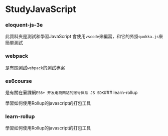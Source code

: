 # StudyJavaScript

### eloquent-js-3e

此資料夾是測試和學習JavaScript
會使用`vscode`來編寫，和它的外掛`quokka.js`來簡單測試
### webpack

是有關測試`webpack`的測試專案

### es6course

是有關在繤課網`ES6+ 开发电商网站的账号体系 JS SDK`### learn-rollup

學習如何使用Rollup的javascript的打包工具

### learn-rollup

學習如何使用Rollup的javascript的打包工具